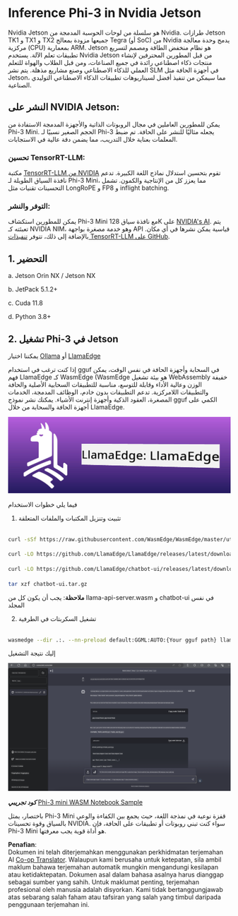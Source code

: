 <!--
CO_OP_TRANSLATOR_METADATA:
{
  "original_hash": "be4101a30d98e95a71d42c276e8bcd37",
  "translation_date": "2025-05-09T11:42:20+00:00",
  "source_file": "md/01.Introduction/03/Jetson_Inference.md",
  "language_code": "ms"
}
-->
# **Inference Phi-3 in Nvidia Jetson**

Nvidia Jetson هو سلسلة من لوحات الحوسبة المدمجة من Nvidia. طرازات Jetson TK1 و TX1 و TX2 جميعها مزودة بمعالج Tegra (أو SoC) من Nvidia يدمج وحدة معالجة مركزية (CPU) بمعمارية ARM. Jetson هو نظام منخفض الطاقة ومصمم لتسريع تطبيقات تعلم الآلة. يستخدم Nvidia Jetson من قبل المطورين المحترفين لإنشاء منتجات ذكاء اصطناعي رائدة في جميع الصناعات، ومن قبل الطلاب والهواة للتعلم العملي للذكاء الاصطناعي وصنع مشاريع مذهلة. يتم نشر SLM في أجهزة الحافة مثل Jetson، مما سيمكن من تنفيذ أفضل لسيناريوهات تطبيقات الذكاء الاصطناعي التوليدي الصناعية.

## النشر على NVIDIA Jetson:
يمكن للمطورين العاملين في مجال الروبوتات الذاتية والأجهزة المدمجة الاستفادة من Phi-3 Mini. الحجم الصغير نسبيًا لـ Phi-3 يجعله مثاليًا للنشر على الحافة. تم ضبط المعلمات بعناية خلال التدريب، مما يضمن دقة عالية في الاستجابات.

### تحسين TensorRT-LLM:
مكتبة [TensorRT-LLM من NVIDIA](https://github.com/NVIDIA/TensorRT-LLM?WT.mc_id=aiml-138114-kinfeylo) تقوم بتحسين استدلال نماذج اللغة الكبيرة. تدعم نافذة السياق الطويلة لـ Phi-3 Mini، مما يعزز كل من الإنتاجية والكمون. تشمل التحسينات تقنيات مثل LongRoPE و FP8 و inflight batching.

### التوفر والنشر:
يمكن للمطورين استكشاف Phi-3 Mini مع نافذة سياق 128K على [NVIDIA's AI](https://www.nvidia.com/en-us/ai-data-science/generative-ai/). يتم تعبئته كـ NVIDIA NIM، وهو خدمة مصغرة بواجهة API قياسية يمكن نشرها في أي مكان. بالإضافة إلى ذلك، تتوفر [تنفيذات TensorRT-LLM على GitHub](https://github.com/NVIDIA/TensorRT-LLM).

## **1. التحضير**

a. Jetson Orin NX / Jetson NX

b. JetPack 5.1.2+

c. Cuda 11.8

d. Python 3.8+

## **2. تشغيل Phi-3 في Jetson**

يمكننا اختيار [Ollama](https://ollama.com) أو [LlamaEdge](https://llamaedge.com)

إذا كنت ترغب في استخدام gguf في السحابة وأجهزة الحافة في نفس الوقت، يمكن فهم LlamaEdge كـ WasmEdge (WasmEdge هو بيئة تشغيل WebAssembly خفيفة الوزن وعالية الأداء وقابلة للتوسع، مناسبة للتطبيقات السحابية الأصلية والحافة والتطبيقات اللامركزية. تدعم التطبيقات بدون خادم، الوظائف المدمجة، الخدمات المصغرة، العقود الذكية وأجهزة إنترنت الأشياء. يمكنك نشر نموذج gguf الكمي على أجهزة الحافة والسحابة من خلال LlamaEdge.

![llamaedge](../../../../../translated_images/llamaedge.1356a35c809c5e9d89d8168db0c92161e87f5e2c34831f2fad800f00fc4e74dc.ms.jpg)

فيما يلي خطوات الاستخدام

1. تثبيت وتنزيل المكتبات والملفات المتعلقة

```bash

curl -sSf https://raw.githubusercontent.com/WasmEdge/WasmEdge/master/utils/install.sh | bash -s -- --plugin wasi_nn-ggml

curl -LO https://github.com/LlamaEdge/LlamaEdge/releases/latest/download/llama-api-server.wasm

curl -LO https://github.com/LlamaEdge/chatbot-ui/releases/latest/download/chatbot-ui.tar.gz

tar xzf chatbot-ui.tar.gz

```

**ملاحظة**: يجب أن يكون كل من llama-api-server.wasm و chatbot-ui في نفس المجلد

2. تشغيل السكربتات في الطرفية

```bash

wasmedge --dir .:. --nn-preload default:GGML:AUTO:{Your gguf path} llama-api-server.wasm -p phi-3-chat

```

إليك نتيجة التشغيل

![llamaedgerun](../../../../../translated_images/llamaedgerun.66eb2acd7f14e814437879522158b9531ae7c955014d48d0708d0e4ce6ac94a6.ms.png)

***كود تجريبي*** [Phi-3 mini WASM Notebook Sample](https://github.com/Azure-Samples/Phi-3MiniSamples/tree/main/wasm)

باختصار، يمثل Phi-3 Mini قفزة نوعية في نمذجة اللغة، حيث يجمع بين الكفاءة والوعي بالسياق وقوة تحسينات NVIDIA. سواء كنت تبني روبوتات أو تطبيقات على الحافة، فإن Phi-3 Mini هو أداة قوية يجب معرفتها.

**Penafian**:  
Dokumen ini telah diterjemahkan menggunakan perkhidmatan terjemahan AI [Co-op Translator](https://github.com/Azure/co-op-translator). Walaupun kami berusaha untuk ketepatan, sila ambil maklum bahawa terjemahan automatik mungkin mengandungi kesilapan atau ketidaktepatan. Dokumen asal dalam bahasa asalnya harus dianggap sebagai sumber yang sahih. Untuk maklumat penting, terjemahan profesional oleh manusia adalah disyorkan. Kami tidak bertanggungjawab atas sebarang salah faham atau tafsiran yang salah yang timbul daripada penggunaan terjemahan ini.